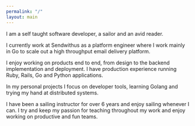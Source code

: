 ```yaml
---
permalink: "/"
layout: main
---
```


I am a self taught software developer, a sailor and an avid reader.

I currently work at Sendwithus as a platform engineer where I work mainly in Go to scale out a high throughput email delivery platform.

I enjoy working on products end to end, from design to the backend implementation and deployment. I have production experience running Ruby, Rails, Go and Python applications.

In my personal projects I focus on developer tools, learning Golang and trying my hand at distributed systems.

I have been a sailing instructor for over 6 years and enjoy sailing whenever I can. I try and keep my passion for teaching throughout my work and enjoy working on productive and fun teams.
